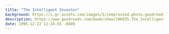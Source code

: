 ```yaml
---
title: "The Intelligent Investor"
background: https://i.gr-assets.com/images/S/compressed.photo.goodreads.com/books/1409602421l/106835._SY75_.jpg
description: https://www.goodreads.com/book/show/106835.The_Intelligent_Investor
date: 1995-12-22 22:34:55 -0400
---
```

